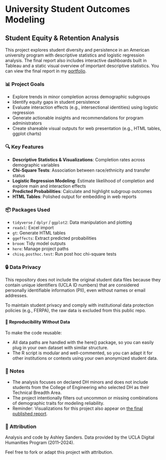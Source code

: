 # University Student Outcomes Modeling

## Student Equity & Retention Analysis

This project explores student diversity and persistence in an American university program with descriptive statistics and logistic regression analysis. The final report also includes interactive dashboards built in Tableau and a static visual overview of important descriptive statistics. You can view the final report in my [portfolio](https://ashleyrsanders.com/portfolio/university-student-diversity-persistence-analysis).

### 📊 Project Goals

- Explore trends in minor completion across demographic subgroups
- Identify equity gaps in student persistence
- Evaluate interaction effects (e.g., intersectional identities) using logistic regression
- Generate actionable insights and recommendations for program administrators
- Create shareable visual outputs for web presentation (e.g., HTML tables, ggplot charts)

### 🔍 Key Features

- **Descriptive Statistics & Visualizations**: Completion rates across demographic variables
- **Chi-Square Tests**: Association between race/ethnicity and transfer status
- **Logistic Regression Modeling**: Estimate likelihood of completion and explore main and interaction effects
- **Predicted Probabilities**: Calculate and highlight subgroup outcomes
- **HTML Tables**: Polished output for embedding in web reports

### 📦 Packages Used

- `tidyverse` / `dplyr` / `ggplot2`: Data manipulation and plotting
- `readxl`: Excel import
- `gt`: Generate HTML tables
- `ggeffects`: Extract predicted probabilities
- `broom`: Tidy model outputs
- `here`: Manage project paths
- `chisq.posthoc.test`: Run post hoc chi-square tests

### 🔒 Data Privacy

This repository does not include the original student data files because they contain unique identifiers (UCLA ID numbers) that are considered personally identifiable information (PII), even without names or email addresses.

To maintain student privacy and comply with institutional data protection policies (e.g., FERPA), the raw data is excluded from this public repo.

#### 🧪 Reproducibility Without Data

To make the code reusable:
- All data paths are handled with the here() package, so you can easily plug in your own dataset with similar structure.
- The R script is modular and well-commented, so you can adapt it for other institutions or contexts using your own anonymized student data.

### 📝 Notes

- The analysis focuses on declared DH minors and does not include students from the College of Engineering who selected DH as their Technical Breadth Area.
- The project intentionally filters out uncommon or missing combinations of demographic traits for modeling reliability.
- Reminder: Visualizations for this project also appear on [the final published report](https://ashleyrsanders.com/portfolio/university-student-diversity-persistence-analysis/).

### 📣 Attribution

Analysis and code by Ashley Sanders. Data provided by the UCLA Digital Humanities Program (2011–2024).

Feel free to fork or adapt this project with attribution.
